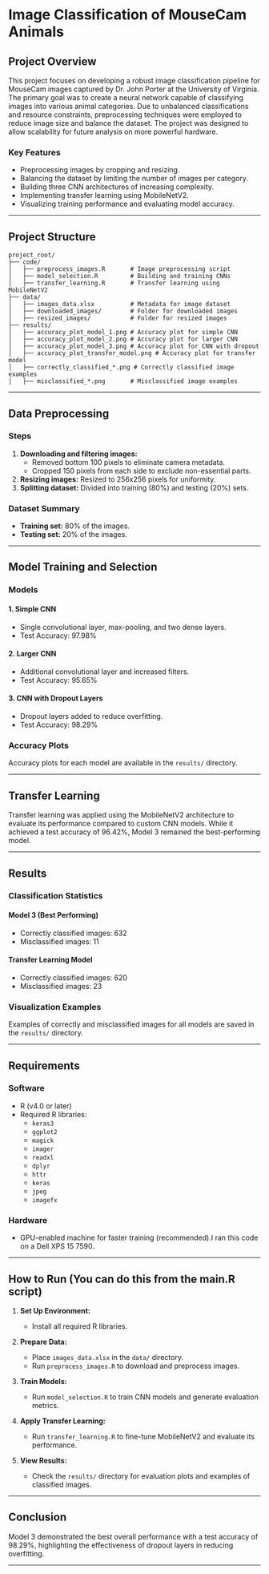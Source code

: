 # Image Classification of MouseCam Animals

## Project Overview
This project focuses on developing a robust image classification pipeline for MouseCam images captured by Dr. John Porter at the University of Virginia. The primary goal was to create a neural network capable of classifying images into various animal categories. Due to unbalanced classifications and resource constraints, preprocessing techniques were employed to reduce image size and balance the dataset. The project was designed to allow scalability for future analysis on more powerful hardware.

### Key Features
- Preprocessing images by cropping and resizing.
- Balancing the dataset by limiting the number of images per category.
- Building three CNN architectures of increasing complexity.
- Implementing transfer learning using MobileNetV2.
- Visualizing training performance and evaluating model accuracy.

---

## Project Structure

```
project_root/
├── code/
│   ├── preprocess_images.R       # Image preprocessing script
│   ├── model_selection.R         # Building and training CNNs
│   ├── transfer_learning.R       # Transfer learning using MobileNetV2
├── data/
│   ├── images_data.xlsx          # Metadata for image dataset
│   ├── downloaded_images/        # Folder for downloaded images
│   ├── resized_images/           # Folder for resized images
├── results/
│   ├── accuracy_plot_model_1.png # Accuracy plot for simple CNN
│   ├── accuracy_plot_model_2.png # Accuracy plot for larger CNN
│   ├── accuracy_plot_model_3.png # Accuracy plot for CNN with dropout
│   ├── accuracy_plot_transfer_model.png # Accuracy plot for transfer model
│   ├── correctly_classified_*.png # Correctly classified image examples
│   ├── misclassified_*.png       # Misclassified image examples
```

---

## Data Preprocessing

### Steps
1. **Downloading and filtering images:**
   - Removed bottom 100 pixels to eliminate camera metadata.
   - Cropped 150 pixels from each side to exclude non-essential parts.
2. **Resizing images:** Resized to 256x256 pixels for uniformity.
3. **Splitting dataset:** Divided into training (80%) and testing (20%) sets.

### Dataset Summary
- **Training set:** 80% of the images.
- **Testing set:** 20% of the images.

---

## Model Training and Selection

### Models

#### 1. Simple CNN
- Single convolutional layer, max-pooling, and two dense layers.
- Test Accuracy: 97.98%

#### 2. Larger CNN
- Additional convolutional layer and increased filters.
- Test Accuracy: 95.65%

#### 3. CNN with Dropout Layers
- Dropout layers added to reduce overfitting.
- Test Accuracy: 98.29%

### Accuracy Plots
Accuracy plots for each model are available in the `results/` directory.

---

## Transfer Learning
Transfer learning was applied using the MobileNetV2 architecture to evaluate its performance compared to custom CNN models. While it achieved a test accuracy of 96.42%, Model 3 remained the best-performing model.

---

## Results

### Classification Statistics
#### Model 3 (Best Performing)
- Correctly classified images: 632
- Misclassified images: 11

#### Transfer Learning Model
- Correctly classified images: 620
- Misclassified images: 23

### Visualization Examples
Examples of correctly and misclassified images for all models are saved in the `results/` directory.

---

## Requirements

### Software
- R (v4.0 or later)
- Required R libraries:
  - `keras3`
  - `ggplot2`
  - `magick`
  - `imager`
  - `readxl`
  - `dplyr`
  - `httr`
  - `keras`
  - `jpeg`
  - `imagefx`
  

### Hardware
- GPU-enabled machine for faster training (recommended).I ran this code on a Dell XPS 15 7590.

---

## How to Run (You can do this from the main.R script)

1. **Set Up Environment:**
   - Install all required R libraries.

2. **Prepare Data:**
   - Place `images_data.xlsx` in the `data/` directory.
   - Run `preprocess_images.R` to download and preprocess images.

3. **Train Models:**
   - Run `model_selection.R` to train CNN models and generate evaluation metrics.

4. **Apply Transfer Learning:**
   - Run `transfer_learning.R` to fine-tune MobileNetV2 and evaluate its performance.

5. **View Results:**
   - Check the `results/` directory for evaluation plots and examples of classified images.

---

## Conclusion
Model 3 demonstrated the best overall performance with a test accuracy of 98.29%, highlighting the effectiveness of dropout layers in reducing overfitting.

---

